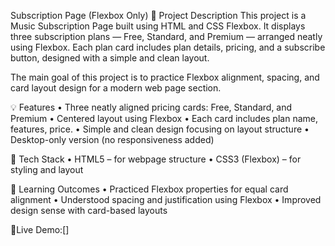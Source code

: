  Subscription Page (Flexbox Only)
📄 Project Description
This project is a Music Subscription Page built using HTML and CSS Flexbox.
It displays three subscription plans — Free, Standard, and Premium — arranged neatly using Flexbox.
Each plan card includes plan details, pricing, and a subscribe button, designed with a simple and clean layout.

The main goal of this project is to practice Flexbox alignment, spacing, and card layout design for a modern web page section.

💡 Features
• Three neatly aligned pricing cards: Free, Standard, and Premium
• Centered layout using Flexbox
• Each card includes plan name, features, price.
• Simple and clean design focusing on layout structure
• Desktop-only version (no responsiveness added)

🧰 Tech Stack
• HTML5 – for webpage structure
• CSS3 (Flexbox) – for styling and layout

🎯 Learning Outcomes
• Practiced Flexbox properties for equal card alignment
• Understood spacing and justification using Flexbox
• Improved design sense with card-based layouts

🔗Live Demo:[]
